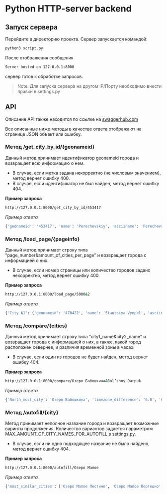 # Python HTTP-server backend

## Запуск сервера

Перейдите в директорию проекта. Сервер запускается командой:

```sh
python3 script.py
```

После отображения сообщения
```sh
Server hosted on 127.0.0.1:8000
```
сервер готов к обработке запросов.

>Note: Для запуска сервера на другом IP/Порту необходимо внести правки в settings.py

## API

Описание API также находится по ссылке на [swaggerhub.com](https://app.swaggerhub.com/apis/twilightKnight/Python_HTTP-server_backend/1.0.0 "Перейти на сайт")

Все описанные ниже методы в качестве ответа отображают на странице JSON объект или ошибку.

### Метод /get_city_by_id/{geonameid}

Данный метод принимает идентификатор geonameid города и возвращает всю информацию о нем.
+ В случае, если метка задана некорректно (не числовым значением),  метод вернет ошибку 400.
+ В случае, если идентификатор не был найден, метод вернет ошибку 404.

**Пример запроса**
```sh
http://127.0.0.1:8000/get_city_by_id/453417
```

*Пример ответа*
```sh
{'geonameid': '453417', 'name': 'Perechevskiy', 'asciiname': 'Perechevskiy', 'alternatenames': 'Perechevskij,Perechevskiy,Перечевский', 'latitude': '57.56819', 'longitude': '33.7828', 'feature_class': 'H', 'feature_code': 'STM', 'country_code': 'RU', 'cc2': '', 'admin1_code': '77', 'admin2_code': '', 'admin3_code': '', 'admin4_code': '', 'population': '0', 'elevation': '', 'dem': '196', 'timezone': 'Europe/Moscow', 'modification_date': '2020-01-08'}
```

### Метод /load_page/{pageinfo}

Данный метод принимает строку типа "page_number&amount_of_cities_per_page" и возвращает города с информацией о них.
+ В случае, если номер страницы или количество городов задано некорректно, метод вернет ошибку 400.

**Пример запроса**
```sh
http://127.0.0.1:8000/load_page/5000&2
```

*Пример ответа*
```sh
{"City №1": {'geonameid': '470422', 'name': 'Stantsiya Vympel', 'asciiname': 'Stantsiya Vympel', 'alternatenames': '', 'latitude': '51.31667', 'longitude': '47.95', 'feature_class': 'S', 'feature_code': 'RSTN', 'country_code': 'RU', 'cc2': '', 'admin1_code': '67', 'admin2_code': '', 'admin3_code': '', 'admin4_code': '', 'population': '0', 'elevation': '', 'dem': '106', 'timezone': 'Europe/Saratov', 'modification_date': '1994-04-09'}, "City №2": {'geonameid': '470423', 'name': 'Vymovo', 'asciiname': 'Vymovo', 'alternatenames': 'Vymovo,Вымово', 'latitude': '60.04141', 'longitude': '32.81836', 'feature_class': 'P', 'feature_code': 'PPL', 'country_code': 'RU', 'cc2': '', 'admin1_code': '42', 'admin2_code': '472711', 'admin3_code': '', 'admin4_code': '', 'population': '0', 'elevation': '', 'dem': '40', 'timezone': 'Europe/Moscow', 'modification_date': '2016-09-08'}, }
```


### Метод /compare/{cities}

Данный метод принимает строку типа "city1_name&city2_name" и возвращает города с информацией о них, а также, какой город расположен севернее, и различия временной зоны в часах.
+ В случае, если один из городов не будет найден, метод вернет ошибку 404.

**Пример запроса**
```sh
http://127.0.0.1:8000/compare/Озеро Бабошкина&Bol’shoy Darpuk
```

*Пример ответа*
```sh
{'North_most_city': 'Озеро Бабошкина', 'timezone_difference': '6.0', 'City №1': {'geonameid': '6693358', 'name': 'Озеро Бабошкина', 'asciiname': 'Ozero Baboshkina', 'alternatenames': 'Baboshkina', 'latitude': '55.81124', 'longitude': '37.98562', 'feature_class': 'H', 'feature_code': 'LK', 'country_code': 'RU', 'cc2': '', 'admin1_code': '', 'admin2_code': '', 'admin3_code': '', 'admin4_code': '', 'population': '0', 'elevation': '', 'dem': '148', 'timezone': 'Europe/Moscow', 'modification_date': '2008-06-15'}, 'City №2': {'geonameid': '7840262', 'name': 'Bol’shoy Darpuk', 'asciiname': "Bol'shoy Darpuk", 'alternatenames': "Bol'shoj Darpuk,Bol'shoy Darpuk,Bol’shoy Darpuk,Большой Дарпук", 'latitude': '54.67372', 'longitude': '121.7526', 'feature_class': 'H', 'feature_code': 'STM', 'country_code': 'RU', 'cc2': '', 'admin1_code': '93', 'admin2_code': '', 'admin3_code': '', 'admin4_code': '', 'population': '0', 'elevation': '', 'dem': '716', 'timezone': 'Asia/Chita', 'modification_date': '2016-10-16'}}
```

### Метод /autofill/{city}

Метод принимает неполное название города и возвращает возможные варинты продолжения. Количество вариантов задается параметром MAX_AMOUNT_OF_CITY_NAMES_FOR_AUTOFILL в settings.py.
+ В случае, если ни одно подходящее название не было найдено, метод вернет ошибку 404.

**Пример запроса**
```sh
http://127.0.0.1:8000/autofill/Озеро Малое
```

*Пример ответа*
```sh
{'most_similar_cities': ['Озеро Малое Пестино', 'Озеро Малое Пертешно', 'Озеро Малое Искровно', 'Озеро Малое Турали', 'Озеро Малое Замошенское']}
```
